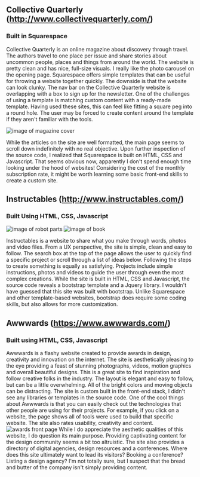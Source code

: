 
## Collective Quarterly (http://www.collectivequarterly.com/)
### Built in Squarespace

Collective Quarterly is an online magazine about discovery through travel. The authors travel to one place per issue and share stories about uncommon people, places and things from around the world. The website is pretty clean and has nice, full-size visuals. I really like the photo carousel on the opening page. Squarespace offers simple templates that can be useful for throwing a website together quickly. The downside is that the website can look clunky. The nav bar on the Collective Quarterly website is overlapping with a box to sign up for the newsletter. One of the challenges of using a template is matching custom content with a ready-made template. Having used these sites, this can feel like fitting a square peg into a round hole. The user may be forced to create content around the template if they aren't familiar with the tools.

![image of magazine cover](https://static1.squarespace.com/static/553ec1a3e4b03f428c6a535c/t/582e584629687f9013fa8a92/1479433671298/06_mojave-Cover-Crop.jpg?format=500w)

While the articles on the site are well formatted, the main page seems to scroll down indefinitely with no real objective. Upon further inspection of the source code, I realized that Squarespace is built on HTML, CSS and Javascript. That seems obvious now, apparently I don't spend enough time looking under the hood of websites! Considering the cost of the monthly subscription rate, it might be worth learning some basic front-end skills to create a custom site.


## Instructables (http://www.instructables.com/)
### Built Using HTML, CSS, Javascript

![image of robot parts](https://cdn.instructables.com/FPY/JUMW/INROSCJ9/FPYJUMWINROSCJ9.RECTANGLE1.jpg) ![image of book](https://cdn.instructables.com/FUC/9Z9L/J2UPDNNM/FUC9Z9LJ2UPDNNM.RECTANGLE1.jpg)

Instructables is a website to share what you make through words, photos and video files. From a UX perspective, the site is simple, clean and easy to follow. The search box at the top of the page allows the user to quickly find a specific project or scroll through a list of ideas below. Following the steps to create something is equally as satisfying. Projects include simple instructions, photos and videos to guide the user through even the most complex creations. While the site is built in HTML, CSS and Javascript, the source code reveals a bootstrap template and a Jquery library. I wouldn't have guessed that this site was built with bootstrap. Unlike Squarespace and other template-based websites, bootstrap does require some coding skills, but also allows for more customization.

## Awwwards (https://www.awwwards.com/)
### Built using HTML, CSS, Javascript

Awwwards is a flashy website created to provide awards in design, creativity and innovation on the internet. The site is aesthetically pleasing to the eye providing a feast of stunning photographs, videos, motion graphics and overall beautiful designs. This is a great site to find inspiration and follow creative folks in the industry. The layout is elegant and easy to follow, but can be a little overwhelming. All of the bright colors and moving objects can be distracting. The site is custom built in the front-end stack, I didn't see any libraries or templates in the source code. One of the cool things about Awwwards is that you can easily check out the technologies that other people are using for their projects. For example, if you click on a website, the page shows all of tools were used to build that specific website. The site also rates usability, creativity and content.  
![awards front page](https://assets.awwwards.com/awards/sites_of_the_day/2017/09/epok-design-1.jpg)
 While I do appreciate the aesthetic qualities of this website, I do question its main purpose. Providing captivating content for the design community seems a bit too altruistic. The site also provides a directory of digital agencies, design resources and a conferences. Where does this site ultimately want to lead its visitors? Booking a conference? Listing a design agency? I'm not totally sure, but I suspect that the bread and butter of the company isn't simply providing content.

